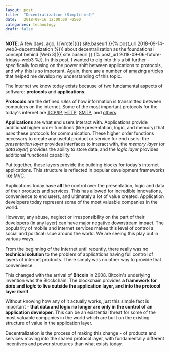 ```yaml
---
layout: post
title:  "Decentralization (Simplified)"
date:   2018-09-16 12:00:00 -0500
categories: technology
draft: false
---
```


**NOTE**: A few days, ago, I [wrote](({{ site.baseurl }}{% post_url 2018-09-14-web3-decentralization %})) about decentralization as the foundational concept behind [Web 3]({{ site.baseurl }} {% post_url 2018-09-06-future-fridays-web3 %}). In this post, I wanted to dig into this a bit further - specifically focusing on the power shift between applications to protocols, and why this is so important. Again, there are a [number](http://www.usv.com/blog/fat-protocols) of [amazing](https://continuations.com/post/105272022635/bitcoin-clarifying-the-foundational-innovation-of) [articles](https://continuations.com/post/148098927445/crypto-tokens-and-the-coming-age-of-protocol) that helped me develop my understanding of this topic.

The Internet we know today exists because of two fundamental aspects of software: **protocols** and **applications**.

**Protocols** are the defined _rules_ of how information is transmitted between computers on the internet. Some of the most important protocols for the today's internet are [TCP/IP](https://en.wikipedia.org/wiki/Internet_protocol_suite), [HTTP](https://en.wikipedia.org/wiki/HTTP), [SMTP](https://en.wikipedia.org/wiki/SMTP), and [others](https://en.wikibooks.org/wiki/Network_Plus_Certification/Technologies/Common_Protocols). 

**Applications** are what end users interact with. Applications provide additional higher order functions (like presentation, logic, and memory) that _uses_ these protocols for communication. These higher order functions necessary to create any useful product or service for end users: the _presentation layer_ provides interfaces to interact with, the _memory layer_ (or _data layer_) provides the ability to store data, and the _logic layer_ provides additional functional capability.

Put together, these layers provide the building blocks for today's internet applications. This structure is reflected in popular development frameworks like [MVC](https://en.wikipedia.org/wiki/Model%E2%80%93view%E2%80%93controller).

Applications today have **all** the control over the presentation, logic and data of their products and services. This has allowed for incredible innovations, convenience to end users, and ultimately a lot of value created. Application developers today represent some of the most valuable companies in the world.

However, any abuse, neglect or irresponsibility on the part of their developers (in any layer) can have major negative downstream impact. The popularity of mobile and internet services makes this level of control a social and political issue around the world. We are seeing this play out in various ways.

From the beginning of the Internet until recently, there really was no **technical solution** to the problem of applications having full control of layers of internet products. There simply was no other way to provide that convenience. 

This changed with the arrival of **Bitcoin** in 2008. Bitcoin's underlying invention was the Blockchain. The blockchain provides **a framework for _data_ and _logic_ to live outside the application layer, and into the protocol layer itself**.

Without knowing how any of it actually works, just this simple fact is important - **that data and logic no longer are only in the control of an application developer**. This can be an existential threat for some of the most valuable companies in the world which are built on the existing structure of value in the application layer.

Decentralization is the process of making this change - of products and services moving into the shared protocol layer, with fundamentally different incentives and power structures than what exists today.